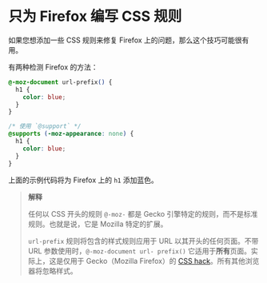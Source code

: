# 只为 Firefox 编写 CSS 规则

如果您想添加一些 CSS 规则来修复 Firefox 上的问题，那么这个技巧可能很有用。

有两种检测 Firefox 的方法：

```css
@-moz-document url-prefix() {
  h1 {
    color: blue;
  }
}

/* 使用 `@support` */
@supports (-moz-appearance: none) {
  h1 {
    color: blue;
  }
}
```

上面的示例代码将为 Firefox 上的 `h1` 添加蓝色。

> **解释**
>
> 任何以 CSS 开头的规则 `@-moz-` 都是 Gecko 引擎特定的规则，而不是标准规则。也就是说，它是 Mozilla 特定的扩展。
>
> `url-prefix` 规则将包含的样式规则应用于 URL 以其开头的任何页面。不带 URL 参数使用时，`@-moz-document url- prefix()` 它适用于**所有**页面。实际上，这是仅用于 Gecko（Mozilla Firefox）的 [CSS hack](http://en.wikipedia.org/wiki/CSS_filter)。所有其他浏览器将忽略样式。
